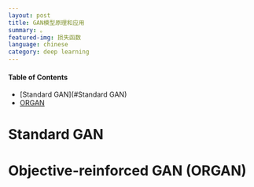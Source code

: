 ```yaml
---
layout: post
title: GAN模型原理和应用
summary: 。
featured-img: 损失函数
language: chinese 
category: deep learning
---
```

#### Table of Contents
- [Standard GAN](#Standard GAN)
- [ORGAN](#ORGAN)

<a name='Standard GAN'/>

# Standard GAN

<a name='ORGAN'/>

# Objective-reinforced GAN (ORGAN)
